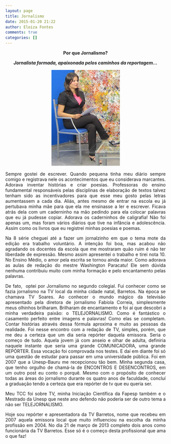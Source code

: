 ```yaml
---
layout: page
title: Jornalismo
date: 2015-01-20 21:22
author: Eloiza Fontes
comments: true
categories: []
---
```

<p style="text-align:center;"><strong>Por que Jornalismo?</strong></p>
<p style="text-align:center;"><strong><em>Jornalista formada, apaixonada pelos caminhos da reportagem...</em></strong></p>
<p style="text-align:center;"><strong><em><a href="/assets/images/stock/jornalismo.jpg"><img class=" size-medium wp-image-145 alignleft" src="/assets/images/stock/jornalismo.jpg?w=215" alt="jornalismo" width="215" height="300" /></a></em></strong></p>
<p style="text-align:justify;">Sempre gostei de escrever. Quando pequena tinha meu diário sempre comigo e registrava nele os acontecimentos que eu considerava marcantes. Adorava inventar histórias e criar poesias. Professoras do ensino fundamental responsáveis pelas disciplinas de elaboração de textos talvez tenham sido as incentivadores para que esse meu gosto pelas letras aumentassem a cada dia. Aliás, antes mesmo de entrar na escola eu já pertubava minha mãe para que ela me ensinasse a ler e escrever. Ficava atrás dela com um caderninho na mão pedindo para ela colocar palavras que eu já pudesse copiar. Adorava os caderninhos de caligrafia! Não foi apenas um, mas foram vários diários que tive na infância e adolescência. Assim como os livros que eu registrei minhas poesias e poemas.</p>
<p style="text-align:justify;">Na 8 série cheguei até a fazer um jornalzinho em que o tema mote da edição era trabalho voluntário. A intenção foi boa, mas acabou não agradando os docentes da escola que me mostraram quão ruim é não ter liberdade de expressão. Mesmo assim apresentei o trabalho e tirei nota 10. No Ensino Médio, o amor pela escrita se tornou ainda maior. Como adorava as aulas de redação do mestre Washington Paracatu! Ele sem dúvida nenhuma contribuiu muito com minha formação e pelo encantamento pelas palavras.</p>
<p style="text-align:justify;">De fato,  optei por Jornalismo no segundo colegial. Fui conhecer como se fazia jornalismo na TV local da minha cidade natal, Barretos. Na época se chamava TV Soares. Ao conhecer o mundo mágico da televisão apresentado pela diretora de jornalismo Fabíola Correia, simplesmente meus olhinhos brilharam. Brilharam de encantamento e foi aí que descobri a minha verdadeira paixão: o TELEJORNALISMO. Como é fantástico o casamento perfeito entre imagens e palavras! Como elas se completam. Contar histórias através dessa fórmula aproxima e muito as pessoas da realidade. Foi nesse encontro com a redação de TV, simples, porém, que me deu a certeza que um dia seria repórter daquela emissora. Seria o começo de tudo. Aquela jovem já com anseio e olhar de adulta, definiria naquele instante que seria uma grande COMUNICADORA, uma grande REPÓRTER. Essa vocação foi comprovada nos testes. E daí em diante foi só uma questão de estudar para passar em uma universidade pública. Foi em 2007 que a Unesp-Bauru me recepcionou tão bem. Minha segunda casa, que tenho orgulho de chamá-la de ENCONTROS E DESENCONTROS, em um outro post eu conto o porquê. Mesmo com o propósito de conhecer todas as áreas do jornalismo durante os quatro anos de faculdade, concluí a graduação tendo a certeza que era repórter de tv que eu queria ser.</p>
<p style="text-align:justify;">Meu TCC foi sobre TV, minha Iniciação Científica da Fapesp também e o Mestrado da Unesp que neste ano defendo não poderia ser de outro tema a não ser TELEJORNALISMO.</p>
<p style="text-align:justify;">Hoje sou repórter e apresentadora da TV Barretos, nome que recebeu em 2007 aquela emissora local que muito influenciou na escolha da minha profissão em 2004. No dia 21 de março de 2013 completo dois anos como funcionária da TV Barretos. Esse só é o começo desta profissional que ama o que faz!</p>
